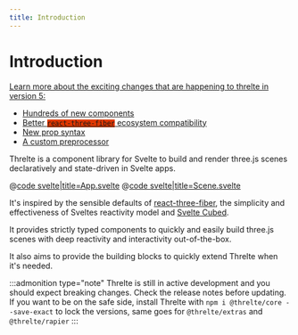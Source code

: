 ```yaml
---
title: Introduction
---
```


<script lang="ts">
import Example from '$examples/introduction/App.svelte'
</script>

# Introduction

<a id="v5-intro" href="/core-transition" style="border-bottom-width: 0;" class="block font-normal bg-brand text-white p-4 my-0 rounded-md shadow-lg">
<p class="!my-0 !py-0">Learn more about the exciting changes that are happening to threlte in version 5:</p>
<ul class="!pb-0 !mb-0">
<li>
Hundreds of new components
</li>
<li>
Better <code style="background-color: #DE3700">react-three-fiber</code> ecosystem compatibility
</li>
<li>
New prop syntax
</li>
<li>
A custom preprocessor
</li>
</ul>
</a>

Threlte is a component library for Svelte to build and render three.js scenes declaratively and state-driven in Svelte apps.

<ExampleWrapper playgroundHref="/introduction">
<Example />

<div slot="code">

@[code svelte|title=App.svelte](../examples/introduction/App.svelte)
@[code svelte|title=Scene.svelte](../examples/introduction/Scene.svelte)

</div>
</ExampleWrapper>

It's inspired by the sensible defaults of [react-three-fiber](https://github.com/pmndrs/react-three-fiber), the simplicity and effectiveness of Sveltes reactivity model and [Svelte Cubed](https://github.com/Rich-Harris/svelte-cubed).

It provides strictly typed components to quickly and easily build three.js scenes with deep reactivity and interactivity out-of-the-box.

It also aims to provide the building blocks to quickly extend Threlte when it's needed.

:::admonition type="note"
Threlte is still in active development and you should expect breaking changes. Check the release notes before updating. If you want to be on the safe side, install Threlte with `npm i @threlte/core --save-exact` to lock the versions, same goes for `@threlte/extras` and `@threlte/rapier`
:::
